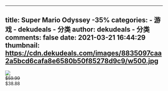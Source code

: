 
---
title: Super Mario Odyssey
-35%
categories: 
    - 游戏
    - dekudeals - 分类
author: dekudeals - 分类
comments: false
date: 2021-03-21 16:44:29
thumbnail: https://cdn.dekudeals.com/images/8835097caa2a5bcd6cafa8e6580b50f85278d9c9/w500.jpg
---

<div>   
<img src="https://cdn.dekudeals.com/images/8835097caa2a5bcd6cafa8e6580b50f85278d9c9/w500.jpg" referrerpolicy="no-referrer"><br><s>$59.99</s><br>$38.88  
</div>
            